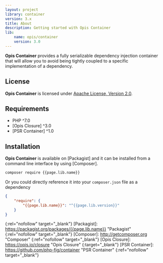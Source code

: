 ```yaml
---
layout: project
library: container
version: 3.x
title: About
description: Getting started with Opis Container
lib: 
    name: opis/container
    version: 3.0
---
```


**Opis Container** provides a fully serializable dependency injection container that will allow you to avoid being 
tightly coupled to a specific implementation of a dependency.

## License

**Opis Container** is licensed under [Apache License, Version 2.0][apache_license].

## Requirements

* PHP ^7.0
* [Opis Closure] ^3.0
* [PSR Container] ^1.0

## Installation

**Opis Container** is available on [Packagist] and it can be installed from a 
command line interface by using [Composer].

```bash
composer require {{page.lib.name}}
```

Or you could directly reference it into your `composer.json` file as a dependency

```json
{
    "require": {
        "{{page.lib.name}}": "^{{page.lib.version}}"
    }
}
```


[apache_license]: http://www.apache.org/licenses/LICENSE-2.0 "Project license" 
{:rel="nofollow" target="_blank"}
[Packagist]: https://packagist.org/packages/{{page.lib.name}} "Packagist" 
{:rel="nofollow" target="_blank"}
[Composer]: http://getcomposer.org "Composer" 
{:ref="nofollow" target="_blank"}
[Opis Closure]: https://opis.io/closure "Opis Closure"
{:target="_blank"}
[PSR Container]: https://github.com/php-fig/container "PSR Container"
{:ref="nofollow" target="_blank"}